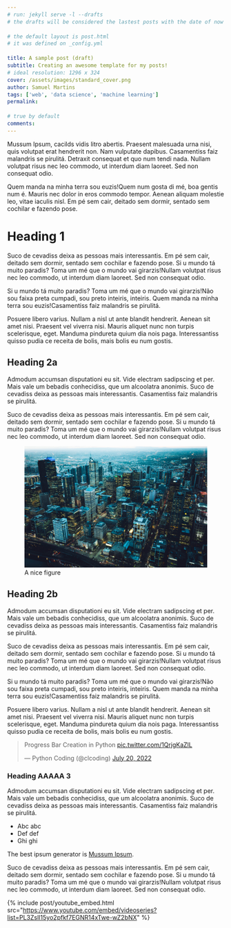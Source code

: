 ```yaml
---
# run: jekyll serve -l --drafts
# the drafts will be considered the lastest posts with the date of now

# the default layout is post.html
# it was defined on _config.yml

title: A sample post (draft)
subtitle: Creating an awesome template for my posts!
# ideal resolution: 1296 x 324
cover: /assets/images/standard_cover.png
author: Samuel Martins
tags: ['web', 'data science', 'machine learning']
permalink: 

# true by default
comments: 
---
```


Mussum Ipsum, cacilds vidis litro abertis.  Praesent malesuada urna nisi, quis volutpat erat hendrerit non.  Nam vulputate dapibus. Casamentiss faiz malandris se pirulitá. Detraxit consequat et quo num tendi nada. Nullam volutpat risus nec leo commodo, ut interdum diam laoreet.  Sed non consequat odio. 

Quem manda na minha terra sou euzis!Quem num gosta di mé, boa gentis num é. Mauris nec dolor in eros commodo tempor.  Aenean aliquam molestie leo, vitae iaculis nisl. Em pé sem cair, deitado sem dormir, sentado sem cochilar e fazendo pose. 

# Heading 1
Suco de cevadiss deixa as pessoas mais interessantis. Em pé sem cair, deitado sem dormir, sentado sem cochilar e fazendo pose. Si u mundo tá muito paradis? Toma um mé que o mundo vai girarzis!Nullam volutpat risus nec leo commodo, ut interdum diam laoreet.  Sed non consequat odio. 


Si u mundo tá muito paradis? Toma um mé que o mundo vai girarzis!Não sou faixa preta cumpadi, sou preto inteiris, inteiris. Quem manda na minha terra sou euzis!Casamentiss faiz malandris se pirulitá. 

Posuere libero varius.  Nullam a nisl ut ante blandit hendrerit.  Aenean sit amet nisi. Praesent vel viverra nisi.  Mauris aliquet nunc non turpis scelerisque, eget. Manduma pindureta quium dia nois paga. Interessantiss quisso pudia ce receita de bolis, mais bolis eu num gostis. 

## Heading 2a
Admodum accumsan disputationi eu sit.  Vide electram sadipscing et per. Mais vale um bebadis conhecidiss, que um alcoolatra anonimis. Suco de cevadiss deixa as pessoas mais interessantis. Casamentiss faiz malandris se pirulitá. 

Suco de cevadiss deixa as pessoas mais interessantis. Em pé sem cair, deitado sem dormir, sentado sem cochilar e fazendo pose. Si u mundo tá muito paradis? Toma um mé que o mundo vai girarzis!Nullam volutpat risus nec leo commodo, ut interdum diam laoreet.  Sed non consequat odio. 

<figure>
    <img src="/assets/images/test.jpg" alt="a nice figure" title="A nice figure">
    <figcaption>A nice figure</figcaption>
</figure>


## Heading 2b
Admodum accumsan disputationi eu sit.  Vide electram sadipscing et per. Mais vale um bebadis conhecidiss, que um alcoolatra anonimis. Suco de cevadiss deixa as pessoas mais interessantis. Casamentiss faiz malandris se pirulitá. 

Suco de cevadiss deixa as pessoas mais interessantis. Em pé sem cair, deitado sem dormir, sentado sem cochilar e fazendo pose. Si u mundo tá muito paradis? Toma um mé que o mundo vai girarzis!Nullam volutpat risus nec leo commodo, ut interdum diam laoreet.  Sed non consequat odio. 


Si u mundo tá muito paradis? Toma um mé que o mundo vai girarzis!Não sou faixa preta cumpadi, sou preto inteiris, inteiris. Quem manda na minha terra sou euzis!Casamentiss faiz malandris se pirulitá. 

Posuere libero varius.  Nullam a nisl ut ante blandit hendrerit.  Aenean sit amet nisi. Praesent vel viverra nisi.  Mauris aliquet nunc non turpis scelerisque, eget. Manduma pindureta quium dia nois paga. Interessantiss quisso pudia ce receita de bolis, mais bolis eu num gostis. 


<blockquote class="twitter-tweet"><p lang="en" dir="ltr">Progress Bar Creation in Python <a href="https://t.co/1QrjgKaZlL">pic.twitter.com/1QrjgKaZlL</a></p>&mdash; Python Coding (@clcoding) <a href="https://twitter.com/clcoding/status/1549819582390894592?ref_src=twsrc%5Etfw">July 20, 2022</a></blockquote> <script async src="https://platform.twitter.com/widgets.js" charset="utf-8"></script>

### Heading AAAAA 3
Admodum accumsan disputationi eu sit.  Vide electram sadipscing et per. Mais vale um bebadis conhecidiss, que um alcoolatra anonimis. Suco de cevadiss deixa as pessoas mais interessantis. Casamentiss faiz malandris se pirulitá.

- Abc abc
- Def def
- Ghi ghi

The best ipsum generator is [Mussum Ipsum](https://mussumipsum.com/).

Suco de cevadiss deixa as pessoas mais interessantis. Em pé sem cair, deitado sem dormir, sentado sem cochilar e fazendo pose. Si u mundo tá muito paradis? Toma um mé que o mundo vai girarzis!Nullam volutpat risus nec leo commodo, ut interdum diam laoreet.  Sed non consequat odio. 

{% include post/youtube_embed.html src="https://www.youtube.com/embed/videoseries?list=PL3ZslI15yo2pfkf7EGNR14xTwe-wZ2bNX" %}
